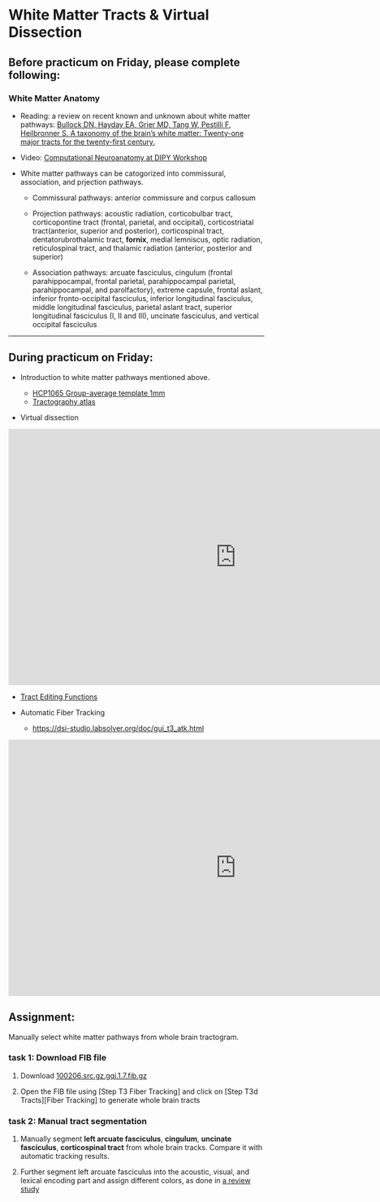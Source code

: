 # White Matter Tracts & Virtual Dissection

## Before practicum on Friday, please complete following:

### White Matter Anatomy 

- Reading: a review on recent known and unknown about white matter pathways: [Bullock DN, Hayday EA, Grier MD, Tang W, Pestilli F, Heilbronner S. A taxonomy of the brain’s white matter: Twenty-one major tracts for the twenty-first century.](https://psyarxiv.com/fvk5r/)

- Video: [Computational Neuroanatomy at DIPY Workshop](https://www.youtube.com/watch?v=0gffgCBDOfk)

- White matter pathways can be catogorized into commissural, association, and prjection pathways.

    - Commissural pathways: anterior commissure and corpus callosum

    - Projection pathways: acoustic radiation, corticobulbar tract, corticopontine tract (frontal, parietal, and occipital), corticostriatal tract(anterior, superior and posterior), corticospinal tract, dentatorubrothalamic tract, **fornix**, medial lemniscus, optic radiation, reticulospinal tract, and thalamic radiation (anterior, posterior and superior)
    
    - Association pathways: arcuate fasciculus, cingulum (frontal parahippocampal, frontal parietal, parahippocampal parietal, parahippocampal, and parolfactory), extreme capsule, frontal aslant, inferior fronto-occipital fasciculus, inferior longitudinal fasciculus, middle longitudinal fasciculus, parietal aslant tract, superior longitudinal fasciculus (I, II and III), uncinate fasciculus, and vertical occipital fasciculus


---

## During practicum on Friday:

- Introduction to white matter pathways mentioned above.

  - [HCP1065 Group-average template 1mm](https://zenodo.org/record/6324701/files/HCP1065.1mm.fib.gz?download=1)
  - [Tractography atlas](https://pitt-my.sharepoint.com/:f:/g/personal/yehfc_pitt_edu/EjD1HZDMSnVGuuXm_B5vczQBuvY8WFjtHQR-AnXQc6izvQ?e=JIOLDz)
  
- Virtual dissection 


<iframe width="896" height="504" src="https://www.youtube.com/embed/1xfhaFQhCtY" title="YouTube video player" frameborder="0" allow="accelerometer; autoplay; clipboard-write; encrypted-media; gyroscope; picture-in-picture" allowfullscreen></iframe>

- [Tract Editing Functions](https://dsi-studio.labsolver.org/doc/gui_t3_whole_brain.html)

- Automatic Fiber Tracking

  - https://dsi-studio.labsolver.org/doc/gui_t3_atk.html
 
<iframe width="896" height="504" src="https://www.youtube.com/embed/Hzeb_q6ux-Q" title="YouTube video player" frameborder="0" allow="accelerometer; autoplay; clipboard-write; encrypted-media; gyroscope; picture-in-picture" allowfullscreen></iframe>

## Assignment:

Manually select white matter pathways from whole brain tractogram.

### task 1: Download FIB file

1. Download [100206.src.gz.gqi.1.7.fib.gz](https://zenodo.org/record/6307812/files/100206.src.gz.gqi.1.7.fib.gz?download=1) 

2. Open the FIB file using [Step T3 Fiber Tracking] and click on [Step T3d Tracts][Fiber Tracking] to generate whole brain tracts 

### task 2: Manual tract segmentation

1. Manually segment **left arcuate fasciculus**, **cingulum**, **uncinate fasciculus**, **corticospinal tract** from whole brain tracks. Compare it with automatic tracking results.

2. Further segment left arcuate fasciculus into the acoustic, visual, and lexical encoding part and assign different colors, as done in [a review study](https://doi.org/10.1093/brain/awac057)


